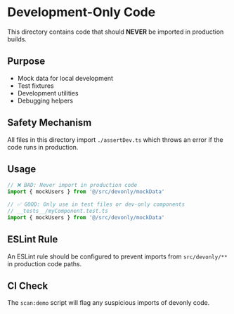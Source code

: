 # Development-Only Code

This directory contains code that should **NEVER** be imported in production builds.

## Purpose

- Mock data for local development
- Test fixtures
- Development utilities
- Debugging helpers

## Safety Mechanism

All files in this directory import `./assertDev.ts` which throws an error if the code runs in production.

## Usage

```typescript
// ❌ BAD: Never import in production code
import { mockUsers } from '@/src/devonly/mockData'

// ✅ GOOD: Only use in test files or dev-only components
// __tests__/myComponent.test.ts
import { mockUsers } from '@/src/devonly/mockData'
```

## ESLint Rule

An ESLint rule should be configured to prevent imports from `src/devonly/**` in production code paths.

## CI Check

The `scan:demo` script will flag any suspicious imports of devonly code.

